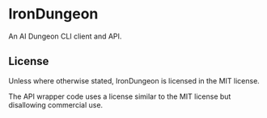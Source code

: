 # IronDungeon
An AI Dungeon CLI client and API.

## License

Unless where otherwise stated, IronDungeon is licensed in the MIT license.

The API wrapper code uses a license similar to the MIT license but disallowing commercial use.